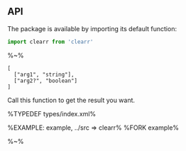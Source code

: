 ## API

The package is available by importing its default function:

```js
import clearr from 'clearr'
```

%~%

```## clearr
[
  ["arg1", "string"],
  ["arg2?", "boolean"]
]
```

Call this function to get the result you want.

%TYPEDEF types/index.xml%

%EXAMPLE: example, ../src => clearr%
%FORK example%

%~%